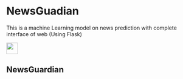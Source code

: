 # NewsGuadian
This is a machine Learning model on news prediction with complete interface of web (Using Flask)

<img src="https://static.thenounproject.com/png/3644106-200.png" width="30px">
<h2>NewsGuardian</h2>
